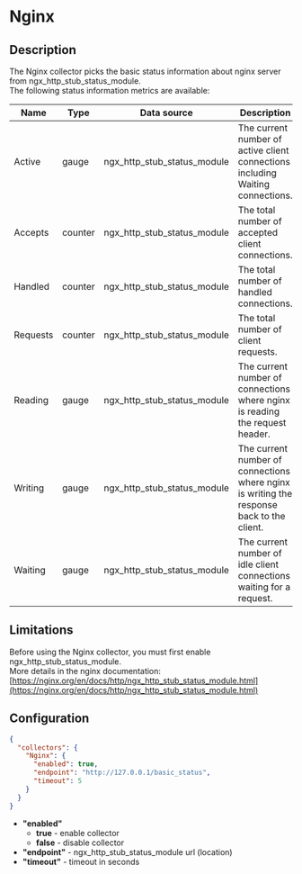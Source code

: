 # Nginx
## Description
The Nginx collector picks the basic status information about nginx server from ngx_http_stub_status_module.  
The following status information metrics are available:

| Name     | Type    | Data source                 | Description                                                                               |
|----------|---------|-----------------------------|-------------------------------------------------------------------------------------------|
| Active   | gauge   | ngx_http_stub_status_module | The current number of active client connections including Waiting connections.            |
| Accepts  | counter | ngx_http_stub_status_module | The total number of accepted client connections.                                          |
| Handled  | counter | ngx_http_stub_status_module | The total number of handled connections.                                                  |
| Requests | counter | ngx_http_stub_status_module | The total number of client requests.                                                      |
| Reading  | gauge   | ngx_http_stub_status_module | The current number of connections where nginx is reading the request header.              |
| Writing  | gauge   | ngx_http_stub_status_module | The current number of connections where nginx is writing the response back to the client. |
| Waiting  | gauge   | ngx_http_stub_status_module | The current number of idle client connections waiting for a request.                      |

## Limitations
Before using the Nginx collector, you must first enable ngx_http_stub_status_module.  
More details in the nginx documentation: [https://nginx.org/en/docs/http/ngx_http_stub_status_module.html](https://nginx.org/en/docs/http/ngx_http_stub_status_module.html)

## Configuration
```json
{
  "collectors": {
    "Nginx": {
      "enabled": true,
      "endpoint": "http://127.0.0.1/basic_status",
      "timeout": 5
    }
  }
}
```
* **"enabled"**
    * **true** - enable collector
    * **false** - disable collector
* **"endpoint"** - ngx_http_stub_status_module url (location)
* **"timeout"** - timeout in seconds